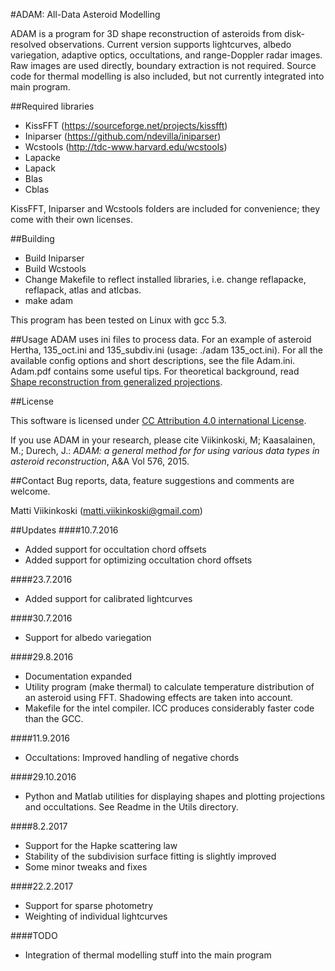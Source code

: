 #ADAM: All-Data Asteroid Modelling

ADAM is a program for 3D shape reconstruction of asteroids from disk-resolved observations. Current version supports  lightcurves, albedo variegation, adaptive optics, occultations, and range-Doppler radar images. Raw images are used directly, boundary extraction is not required. Source code for thermal modelling is also included, but not currently integrated into main program.

##Required libraries
- KissFFT (https://sourceforge.net/projects/kissfft)
- Iniparser (https://github.com/ndevilla/iniparser)
- Wcstools (http://tdc-www.harvard.edu/wcstools)
- Lapacke
- Lapack
- Blas
- Cblas

KissFFT, Iniparser and Wcstools folders are included for convenience; they come with their own licenses.

##Building
- Build Iniparser
- Build Wcstools
- Change Makefile to reflect installed libraries, i.e. change reflapacke, reflapack, atlas and atlcbas.
- make adam

This program has been tested on Linux with gcc 5.3.

##Usage
ADAM uses ini files to process data. For an example of asteroid Hertha, 135_oct.ini and 135_subdiv.ini (usage: ./adam 135_oct.ini). For all the available config options and short descriptions, see the file Adam.ini.
Adam.pdf contains some useful tips. For theoretical background, read [Shape reconstruction from generalized projections](http://urn.fi/URN:ISBN:978-952-15-3673-1).

##License

This software is licensed under [CC Attribution 4.0 international License](https://creativecommons.org/licenses/by/4.0/legalcode).

If you use ADAM in your research, please cite
Viikinkoski, M; Kaasalainen, M.; Durech, J.: *ADAM: a general method for for using various data types in asteroid reconstruction*, A&A Vol 576, 2015.

##Contact
Bug reports, data, feature suggestions and comments are welcome.

Matti Viikinkoski (matti.viikinkoski@gmail.com)

##Updates
####10.7.2016
- Added support for occultation chord offsets
- Added support for optimizing occultation chord offsets

####23.7.2016
- Added support for calibrated lightcurves

####30.7.2016
- Support for albedo variegation

####29.8.2016
- Documentation expanded
- Utility program (make thermal) to calculate temperature distribution of an asteroid using FFT. Shadowing effects are taken into account.
- Makefile for the intel compiler. ICC produces considerably faster code than the GCC. 

####11.9.2016
- Occultations: Improved handling of negative chords

####29.10.2016
- Python and Matlab utilities for displaying shapes and plotting projections and occultations. See Readme in the Utils directory.

####8.2.2017
- Support for the Hapke scattering law
- Stability of the subdivision surface fitting is slightly improved 
- Some minor tweaks and fixes

####22.2.2017
- Support for sparse photometry
- Weighting of individual lightcurves

####TODO
- Integration of thermal modelling stuff into the main program
